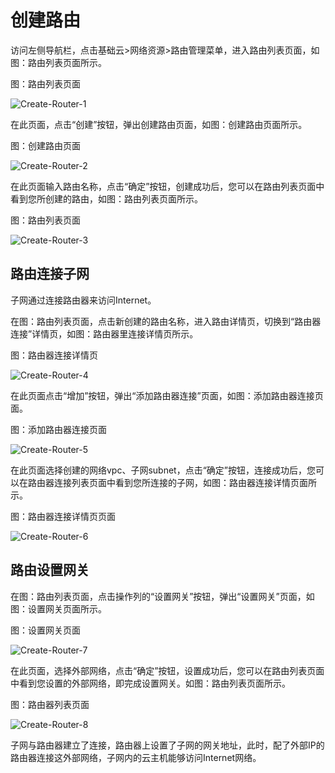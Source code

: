 # 创建路由

访问左侧导航栏，点击基础云>网络资源>路由管理菜单，进入路由列表页面，如图：路由列表页面所示。

图：路由列表页面

![Create-Router-1](https://github.com/jdcloudcom/cn/blob/cn-jdstack-agility/image/JDStack-Agility/Create-Router-1.png)

在此页面，点击“创建”按钮，弹出创建路由页面，如图：创建路由页面所示。

图：创建路由页面

![Create-Router-2](https://github.com/jdcloudcom/cn/blob/cn-jdstack-agility/image/JDStack-Agility/Create-Router-2.png)

在此页面输入路由名称，点击“确定”按钮，创建成功后，您可以在路由列表页面中看到您所创建的路由，如图：路由列表页面所示。

图：路由列表页面

![Create-Router-3](https://github.com/jdcloudcom/cn/blob/cn-jdstack-agility/image/JDStack-Agility/Create-Router-3.png)



## 路由连接子网

子网通过连接路由器来访问Internet。

在图：路由列表页面，点击新创建的路由名称，进入路由详情页，切换到“路由器连接”详情页，如图：路由器里连接详情页所示。

图：路由器连接详情页

![Create-Router-4](https://github.com/jdcloudcom/cn/blob/cn-jdstack-agility/image/JDStack-Agility/Create-Router-4.png)

在此页面点击“增加”按钮，弹出“添加路由器连接”页面，如图：添加路由器连接页面。

图：添加路由器连接页面

![Create-Router-5](https://github.com/jdcloudcom/cn/blob/cn-jdstack-agility/image/JDStack-Agility/Create-Router-5.png)

在此页面选择创建的网络vpc、子网subnet，点击“确定”按钮，连接成功后，您可以在路由器连接列表页面中看到您所连接的子网，如图：路由器连接详情页面所示。

图：路由器连接详情页页面

![Create-Router-6](https://github.com/jdcloudcom/cn/blob/cn-jdstack-agility/image/JDStack-Agility/Create-Router-6.png)



## 路由设置网关

在图：路由列表页面，点击操作列的“设置网关”按钮，弹出“设置网关”页面，如图：设置网关页面所示。

图：设置网关页面

![Create-Router-7](https://github.com/jdcloudcom/cn/blob/cn-jdstack-agility/image/JDStack-Agility/Create-Router-7.png)

在此页面，选择外部网络，点击“确定”按钮，设置成功后，您可以在路由列表页面中看到您设置的外部网络，即完成设置网关。如图：路由列表页面所示。

图：路由器列表页面

![Create-Router-8](https://github.com/jdcloudcom/cn/blob/cn-jdstack-agility/image/JDStack-Agility/Create-Router-8.png)

子网与路由器建立了连接，路由器上设置了子网的网关地址，此时，配了外部IP的路由器连接这外部网络，子网内的云主机能够访问Internet网络。

